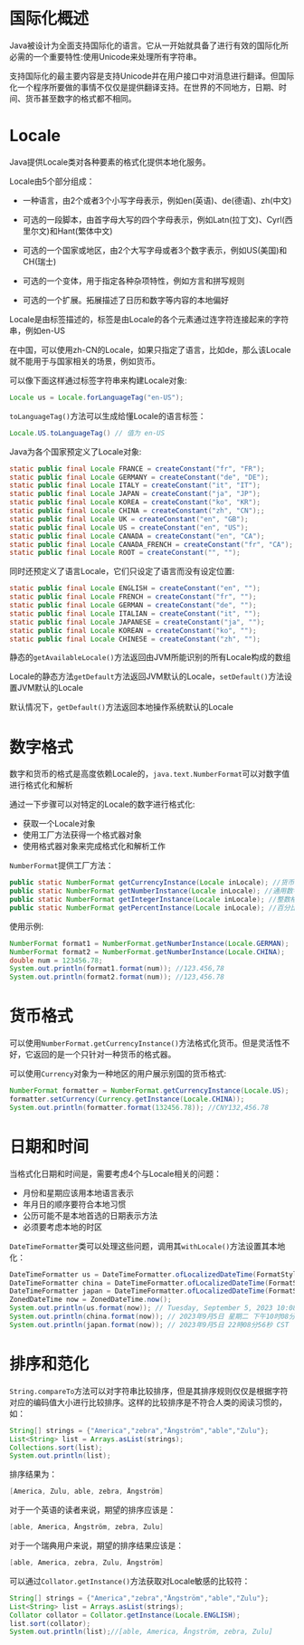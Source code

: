 # 国际化概述

Java被设计为全面支持国际化的语言。它从一开始就具备了进行有效的国际化所必需的一个重要特性:使用Unicode来处理所有字符串。

支持国际化的最主要内容是支持Unicode并在用户接口中对消息进行翻译。但国际化一个程序所要做的事情不仅仅是提供翻译支持。在世界的不同地方，日期、时间、货币甚至数字的格式都不相同。

# Locale

Java提供Locale类对各种要素的格式化提供本地化服务。

Locale由5个部分组成：

* 一种语言，由2个或者3个小写字母表示，例如en(英语)、de(德语)、zh(中文)
* 可选的一段脚本，由首字母大写的四个字母表示，例如Latn(拉丁文)、Cyrl(西里尔文)和Hant(繁体中文)
* 可选的一个国家或地区，由2个大写字母或者3个数字表示，例如US(美国)和CH(瑞士)

* 可选的一个变体，用于指定各种杂项特性，例如方言和拼写规则
* 可选的一个扩展。拓展描述了日历和数字等内容的本地偏好

Locale是由标签描述的，标签是由Locale的各个元素通过连字符连接起来的字符串，例如en-US

在中国，可以使用zh-CN的Locale，如果只指定了语言，比如de，那么该Locale就不能用于与国家相关的场景，例如货币。

可以像下面这样通过标签字符串来构建Locale对象:
~~~java
Locale us = Locale.forLanguageTag("en-US");
~~~

`toLanguageTag()`方法可以生成给懂Locale的语言标签：

~~~java
Locale.US.toLanguageTag() // 值为 en-US
~~~

Java为各个国家预定义了Locale对象:

~~~java
static public final Locale FRANCE = createConstant("fr", "FR");
static public final Locale GERMANY = createConstant("de", "DE");
static public final Locale ITALY = createConstant("it", "IT");
static public final Locale JAPAN = createConstant("ja", "JP");
static public final Locale KOREA = createConstant("ko", "KR");
static public final Locale CHINA = createConstant("zh", "CN");;
static public final Locale UK = createConstant("en", "GB");
static public final Locale US = createConstant("en", "US");
static public final Locale CANADA = createConstant("en", "CA");
static public final Locale CANADA_FRENCH = createConstant("fr", "CA");
static public final Locale ROOT = createConstant("", "");
~~~

同时还预定义了语言Locale，它们只设定了语言而没有设定位置:

~~~java
static public final Locale ENGLISH = createConstant("en", "");
static public final Locale FRENCH = createConstant("fr", "");
static public final Locale GERMAN = createConstant("de", "");
static public final Locale ITALIAN = createConstant("it", "");
static public final Locale JAPANESE = createConstant("ja", "");
static public final Locale KOREAN = createConstant("ko", "");
static public final Locale CHINESE = createConstant("zh", "");
~~~

静态的`getAvailableLocale()`方法返回由JVM所能识别的所有Locale构成的数组

Locale的静态方法`getDefault`方法返回JVM默认的Locale，`setDefault()`方法设置JVM默认的Locale

默认情况下，`getDefault()`方法返回本地操作系统默认的Locale

# 数字格式

数字和货币的格式是高度依赖Locale的，`java.text.NumberFormat`可以对数字值进行格式化和解析

通过一下步骤可以对特定的Locale的数字进行格式化:

* 获取一个Locale对象
* 使用工厂方法获得一个格式器对象
* 使用格式器对象来完成格式化和解析工作

`NumberFormat`提供工厂方法：

~~~java
public static NumberFormat getCurrencyInstance(Locale inLocale); //货币数字格式
public static NumberFormat getNumberInstance(Locale inLocale); //通用数字格式
public static NumberFormat getIntegerInstance(Locale inLocale); //整数格式
public static NumberFormat getPercentInstance(Locale inLocale); //百分比格式
~~~

使用示例:

~~~java
NumberFormat format1 = NumberFormat.getNumberInstance(Locale.GERMAN);
NumberFormat format2 = NumberFormat.getNumberInstance(Locale.CHINA);
double num = 123456.78;
System.out.println(format1.format(num)); //123.456,78
System.out.println(format2.format(num)); //123,456.78
~~~

# 货币格式

可以使用`NumberFormat.getCurrencyInstance()`方法格式化货币。但是灵活性不好，它返回的是一个只针对一种货币的格式器。

可以使用`Currency`对象为一种地区的用户展示别国的货币格式:

~~~java
NumberFormat formatter = NumberFormat.getCurrencyInstance(Locale.US);
formatter.setCurrency(Currency.getInstance(Locale.CHINA));
System.out.println(formatter.format(132456.78)); //CNY132,456.78
~~~

# 日期和时间

当格式化日期和时间是，需要考虑4个与Locale相关的问题：

* 月份和星期应该用本地语言表示
* 年月日的顺序要符合本地习惯
* 公历可能不是本地首选的日期表示方法
* 必须要考虑本地的时区

`DateTimeFormatter`类可以处理这些问题，调用其`withLocale()`方法设置其本地化：

~~~java
DateTimeFormatter us = DateTimeFormatter.ofLocalizedDateTime(FormatStyle.FULL).withLocale(Locale.US);
DateTimeFormatter china = DateTimeFormatter.ofLocalizedDateTime(FormatStyle.FULL).withLocale(Locale.CHINA);
DateTimeFormatter japan = DateTimeFormatter.ofLocalizedDateTime(FormatStyle.FULL).withLocale(Locale.JAPAN);
ZonedDateTime now = ZonedDateTime.now();
System.out.println(us.format(now)); // Tuesday, September 5, 2023 10:08:56 PM CST
System.out.println(china.format(now)); // 2023年9月5日 星期二 下午10时08分56秒 CST
System.out.println(japan.format(now)); // 2023年9月5日 22時08分56秒 CST
~~~

# 排序和范化

`String.compareTo`方法可以对字符串比较排序，但是其排序规则仅仅是根据字符对应的编码值大小进行比较排序。这样的比较排序是不符合人类的阅读习惯的，如：

~~~java
String[] strings = {"America","zebra","Ångström","able","Zulu"};
List<String> list = Arrays.asList(strings);
Collections.sort(list);
System.out.println(list);
~~~

排序结果为：

~~~java
[America, Zulu, able, zebra, Ångström]
~~~

对于一个英语的读者来说，期望的排序应该是：

~~~java
[able, America, Ångström, zebra, Zulu]
~~~

对于一个瑞典用户来说，期望的排序结果应该是：

~~~Java
[able, America, zebra, Zulu, Ångström]
~~~

可以通过`Collator.getInstance()`方法获取对Locale敏感的比较符：

~~~java
String[] strings = {"America","zebra","Ångström","able","Zulu"};
List<String> list = Arrays.asList(strings);
Collator collator = Collator.getInstance(Locale.ENGLISH);
list.sort(collator);
System.out.println(list);//[able, America, Ångström, zebra, Zulu]
~~~

